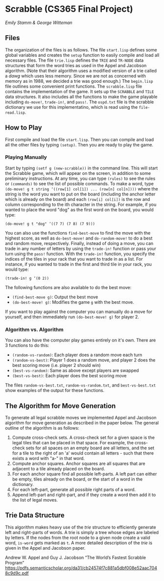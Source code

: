 # Scrabble (CS365 Final Project)

*Emily Stamm & George Witteman*

## Files

The organization of the files is as follows. The file `start.lisp` defines some global variables and creates the `setup` function to easily compile and load all necessary files. The file `trie.lisp` defines the `TRIE` and `TR-NODE` data structures that form the word tries as used in the Appel and Jacobson algorithm. (Note that their algorithm uses a modified version of a trie called a *dawg* which uses less memory. Since we are not as concerned with memory as in 1988, we decided a trie was good enough.) The `begin.lisp` file outlines some convenient print functions. The `scrabble.lisp` file contains the implementation of the game. It sets up the `SCRABBLE` and `TILE` data structures. It also includes all the functions to make the game playable including `do-move!`, `trade-in!`, and `pass!`. The `ospd.txt` file is the scrabble dictionary we use for this implementatino, which is read using the `file-read.lisp`.

## How to Play

First compile and load the file `start.lisp`. Then you can compile and load all the other files by typing `(setup)`. Then you are ready to play the game.

### Playing Manually

Start by typing `(setf g (new-scrabble))` in the command line. This will start the Scrabble game, which will appear on the screen, in addition to some preliminary instructions. At any time, you can type `(rules)` to see the rules or `(commands)` to see the list of possible commands. To make a word, type `(do-move! g t string ‘((row[1] col[1]) ... (row[n] col[n])))` where the string is the word you want to put on the board (including the anchor letter which is already on the board) and each `(row[i] col[i])` is the row and column corresponding to the ith character in the string. For example, if you wanted to place the word "dog" as the first word on the board, you would type: 

    (do-move! g t "dog" ‘((7 7) (7 8) (7 9)))

You can also use the functions `find-best-move` to find the move with the highest score, as well as `do-best-move!` and `do-random-move!` to do a best and random move, respectively. Finally, instead of doing a move, you can trade in any number of letters by using the `trade-in!` function or pass your turn using the `pass!` function. With the `trade-in!` function, you specify the indices of the tiles in your rack that you want to trade in as a list. For instance, if you wanted to trade in the first and third tile in your rack, you would type:

    (trade-in! g ‘(0 2))
    
The following functions are also available to do the best move:

  - `(find-best-move g)`: Output the best move
  - `(do-best-move! g)`: Modifies the game `g` with the best move.
  
If you want to play against the computer you can manually do a move for yourself, and then immediately run `(do-best-move! g)` for player 2.
    
### Algorithm vs. Algorithm

You can also have the computer play games entirely on it's own. There are 3 functions to do this:

  - `(random-vs-random)`: Each player does a random move each turn
  - `(random-vs-best)`: Player 1 does a random move, and player 2 does the best scoring move (i.e. player 2 should win)
  - `(best-vs-random)`: Same as above except players are swapped
  - `(best-vs-best)`: Each player does the best scoring move
  
The files `random-vs-best.txt`, `random-vs-random.txt`, and `best-vs-best.txt` show examples of the output for these functions.

## The Algorithm for Move Generation

To generate all legal scrabble moves we implemented Appel and Jacobson algorithm for move generation as described in the paper below. The general outline of the algorithm is as follows:

  1. Compute cross-check sets. A cross-check set for a given space is the legal tiles that can be placed in that space. For example, the cross-check sets for all spaces on an empty board are all letters, and the set for a tile to the right of an 'a' would contain all letters - such that there exists a word with "a-" in that word.
  2. Compute anchor squares. Anchor squares are all squares that are adjacent to a tile already placed on the board.
  3. For each anchor square find all possible left-parts. A left part can either be empty, tiles already on the board, or the start of a word in the dictionary.
  4. For each left-part, generate all possible right parts of a word.
  5. Append left-part and right-part, and if they create a word then add it to the list of legal moves.
  
## Trie Data Structure

This algorithm makes heavy use of the *trie* structure to efficiently generate left and right-parts of words. A trie is simply a tree whose edges are labeled by letters. If the nodes from the root node to a given node create a valid word, `is-word` gets marked as `t`. A more detailed description of the *trie* is given in the Appel and Jacobson paper.

Andrew W. Appel and Guy J. Jacobson
 “The World’s Fastest Scrabble Program”
https://pdfs.semanticscholar.org/da31/cb24574f7c881a5dbf008e52aac7048c9d9c.pdf
